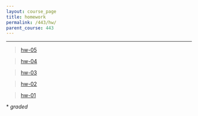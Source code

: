 ```yaml
---
layout: course_page
title: homework
permalink: /443/hw/
parent_course: 443
---
```


----

> [hw-05](/443/hw05)

> [hw-04](/443/hw04)

> [hw-03](/443/hw03)

> [hw-02](/443/hw02)

> [hw-01](/443/hw01)

\* *graded*

